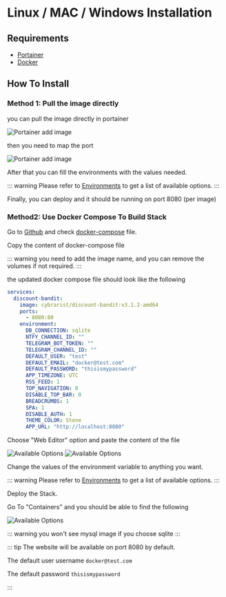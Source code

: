# Linux / MAC / Windows Installation

## Requirements

- [Portainer](https://hub.docker.com/r/portainer/portainer-ce)
- [Docker](https://www.docker.com/)

## How To Install

### Method 1: Pull the image directly
you can pull the image directly in portainer

![Portainer add image](/images/portainer_add.png)

then you need to map the port

![Portainer add image](/images/portainer_port.png)

After that you can fill the environments with the values needed.

::: warning
Please refer to [Environments](/installation/environments) to get a list of available options.
:::

Finally, you can deploy and it should be running on port 8080 (per image)

### Method2: Use Docker Compose To Build Stack

Go to [Github](https://github.com/Cybrarist/Discount-Bandit) and check [docker-compose](https://github.com/Cybrarist/Discount-Bandit/blob/master/docker-compose.yaml) file.

Copy the content of docker-compose file

::: warning
you need to add the image name, and you can remove the volumes if not required.
:::

the updated docker compose file should look like the following
```yaml
services:
  discount-bandit:
    image: cybrarist/discount-bandit:v3.1.2-amd64
    ports:
      - 8080:80
    environment:
      DB_CONNECTION: sqlite
      NTFY_CHANNEL_ID: ""
      TELEGRAM_BOT_TOKEN: ""
      TELEGRAM_CHANNEL_ID: ""
      DEFAULT_USER: "test"
      DEFAULT_EMAIL: "docker@test.com"
      DEFAULT_PASSWORD: "thisismypassword"
      APP_TIMEZONE: UTC
      RSS_FEED: 1
      TOP_NAVIGATION: 0
      DISABLE_TOP_BAR: 0
      BREADCRUMBS: 1
      SPA: 1
      DISABLE_AUTH: 1
      THEME_COLOR: Stone
      APP_URL: "http://localhost:8080"

```

Choose "Web Editor" option and paste the content of the file

![Available Options](/images/web-editor.png)
![Available Options](/images/web-editor.png)

Change the values of the environment variable to anything you want.

::: warning
Please refer to [Environments](/installation/environments) to get a list of available options.
:::

Deploy the Stack.

Go To "Containers" and you should be able to find the following

![Available Options](/images/containers.png)

::: warning
you won't see mysql image if you choose sqlite
:::

::: tip
The website will be available on port 8080 by default.

The default user username 
```docker@test.com```

The default password 
```thisismypassword```

:::
